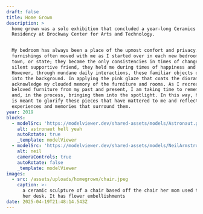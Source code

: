 ```yaml
---
draft: false
title: Home Grown
description: >
  home grown was a solo exhibition that concluded a year-long Ceramics Artist
  Residency at Brockway Center for Arts and Technology.


  My bedroom has always been a place of the upmost comfort and privacy. The
  furnishings often moved with me as I started over in each new bedroom, house,
  town, or state; they became the only consistencies in times of change. Like a
  silent supportive friend, they held me during times of happiness and distress.
  However, through mundane daily interactions, these familiar objects often fade
  into the background. In applying the pink glaze that coats the dioramas, I
  acknowledge my clouded memory of the furniture and rooms. As I recreate
  beloved furniture from my past and present, I am taking time to remember them
  and, in the process, bringing them into the spotlight. In this way, home grown
  is meant to glorify these pieces that have mattered to me and reflect on the
  experiences and memories that surround them.
year: 2019
blocks:
  - modelSrc: 'https://modelviewer.dev/shared-assets/models/Astronaut.glb'
    alt: astronaut hell yeah
    autoRotate: true
    _template: modelViewer
  - modelSrc: 'https://modelviewer.dev/shared-assets/models/NeilArmstrong.glb'
    alt: neil
    cameraControls: true
    autoRotate: false
    _template: modelViewer
images:
  - src: /assets/uploads/homegrown/chair.jpeg
    caption: >-
      a ceramic sculpture of a chair based off the chair her mom used to use at
      her desk. It has flower embellishments
date: 2025-04-19T21:48:14.543Z
---
```


